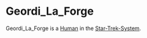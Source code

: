 # Geordi_La_Forge

Geordi_La_Forge is a [Human](40000001.md) in the [Star-Trek-System](200030102.md).